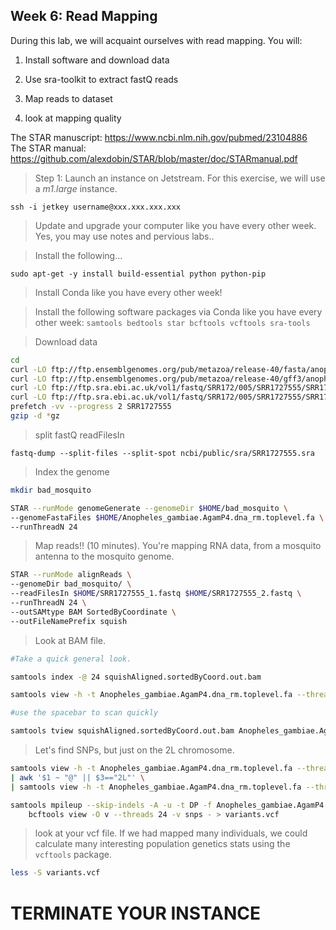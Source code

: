 ## Week 6: Read Mapping


During this lab, we will acquaint ourselves with read mapping. You will:

1. Install software and download data

2. Use sra-toolkit to extract fastQ reads

3. Map reads to dataset

4. look at mapping quality


The STAR manuscript: https://www.ncbi.nlm.nih.gov/pubmed/23104886
The STAR manual: https://github.com/alexdobin/STAR/blob/master/doc/STARmanual.pdf



> Step 1: Launch an instance on Jetstream. For this exercise, we will use a _m1.large_ instance.

```
ssh -i jetkey username@xxx.xxx.xxx.xxx
```

> Update and upgrade your computer like you have every other week. Yes, you may use notes and pervious labs..


> Install the following...
```
sudo apt-get -y install build-essential python python-pip
```


> Install Conda like you have every other week!


> Install the following software packages via Conda like you have every other week: `samtools bedtools star bcftools vcftools sra-tools`


>Download data

```bash
cd
curl -LO ftp://ftp.ensemblgenomes.org/pub/metazoa/release-40/fasta/anopheles_gambiae/dna/Anopheles_gambiae.AgamP4.dna_rm.toplevel.fa.gz
curl -LO ftp://ftp.ensemblgenomes.org/pub/metazoa/release-40/gff3/anopheles_gambiae/Anopheles_gambiae.AgamP4.40.gff3.gz
curl -LO ftp://ftp.sra.ebi.ac.uk/vol1/fastq/SRR172/005/SRR1727555/SRR1727555_1.fastq.gz
curl -LO ftp://ftp.sra.ebi.ac.uk/vol1/fastq/SRR172/005/SRR1727555/SRR1727555_2.fastq.gz
prefetch -vv --progress 2 SRR1727555
gzip -d *gz
```

> split fastQ readFilesIn
```
fastq-dump --split-files --split-spot ncbi/public/sra/SRR1727555.sra
```


> Index the genome

```bash
mkdir bad_mosquito

STAR --runMode genomeGenerate --genomeDir $HOME/bad_mosquito \
--genomeFastaFiles $HOME/Anopheles_gambiae.AgamP4.dna_rm.toplevel.fa \
--runThreadN 24
```

>Map reads!! (10 minutes). You're mapping RNA data, from a mosquito antenna to the mosquito genome.

```bash
STAR --runMode alignReads \
--genomeDir bad_mosquito/ \
--readFilesIn $HOME/SRR1727555_1.fastq $HOME/SRR1727555_2.fastq \
--runThreadN 24 \
--outSAMtype BAM SortedByCoordinate \
--outFileNamePrefix squish
```

>Look at BAM file.


```bash
#Take a quick general look.

samtools index -@ 24 squishAligned.sortedByCoord.out.bam

samtools view -h -t Anopheles_gambiae.AgamP4.dna_rm.toplevel.fa --threads 24 squishAligned.sortedByCoord.out.bam | less -S

#use the spacebar to scan quickly

samtools tview squishAligned.sortedByCoord.out.bam Anopheles_gambiae.AgamP4.dna_rm.toplevel.fa
```

> Let's find SNPs, but just on the 2L chromosome.

```bash
samtools view -h -t Anopheles_gambiae.AgamP4.dna_rm.toplevel.fa --threads 12 squishAligned.sortedByCoord.out.bam \
| awk '$1 ~ "@" || $3=="2L"' \
| samtools view -h -t Anopheles_gambiae.AgamP4.dna_rm.toplevel.fa --threads 12 -1 -o 2L.bam -

samtools mpileup --skip-indels -A -u -t DP -f Anopheles_gambiae.AgamP4.dna_rm.toplevel.fa 2L.bam | \
    bcftools view -O v --threads 24 -v snps - > variants.vcf
```

> look at your vcf file. If we had mapped many individuals, we could calculate many interesting population genetics stats using the `vcftools` package.

```bash
less -S variants.vcf
```

# TERMINATE YOUR INSTANCE

